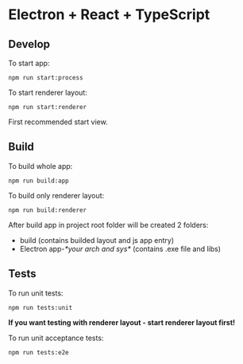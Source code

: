 # Electron + React + TypeScript

## Develop

To start app: 
```
npm run start:process
```

To start renderer layout: 
```
npm run start:renderer
```

First recommended start view.

## Build

To build whole app: 
```
npm run build:app
```

To build only renderer layout:
```
npm run build:renderer
```

After build app in project root folder will be created 2 folders:
- build (contains builded layout and js app entry)
- Electron app-*\*your arch and sys\** (contains .exe file and libs)

## Tests

To run unit tests:
```
npm run tests:unit
```
**If you want testing with renderer layout - start renderer layout first!**

To run unit acceptance tests:
```
npm run tests:e2e
```

